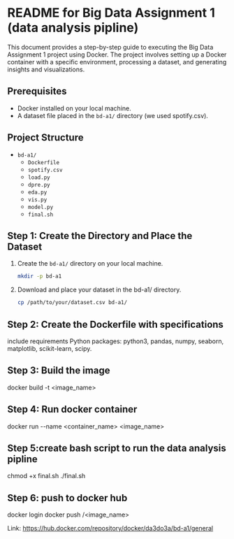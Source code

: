 # README for Big Data Assignment 1 (data analysis pipline)

This document provides a step-by-step guide to executing the Big Data Assignment 1 project using Docker. The project involves setting up a Docker container with a specific environment, processing a dataset, and generating insights and visualizations.

## Prerequisites

- Docker installed on your local machine.
- A dataset file placed in the `bd-a1/` directory (we used spotify.csv).

## Project Structure

- `bd-a1/`
  - `Dockerfile`
  - `spotify.csv`
  - `load.py`
  - `dpre.py`
  - `eda.py`
  - `vis.py`
  - `model.py`
  - `final.sh`

## Step 1: Create the Directory and Place the Dataset

1. Create the `bd-a1/` directory on your local machine.
   ```sh
   mkdir -p bd-a1
2. Download and place your dataset in the bd-a1/ directory.
   ```sh
   cp /path/to/your/dataset.csv bd-a1/
## Step 2: Create the Dockerfile with specifications
include requirements Python packages: python3, pandas, numpy, seaborn, matplotlib, scikit-learn, scipy.
## Step 3: Build the image
docker build -t <image_name> 
## Step 4: Run docker container
docker run --name <container_name> <image_name>

## Step 5:create bash script to run the data analysis pipline
chmod +x final.sh
./final.sh
## Step 6: push to docker hub
docker login
docker push <username>/<image_name>



Link: https://hub.docker.com/repository/docker/da3do3a/bd-a1/general
